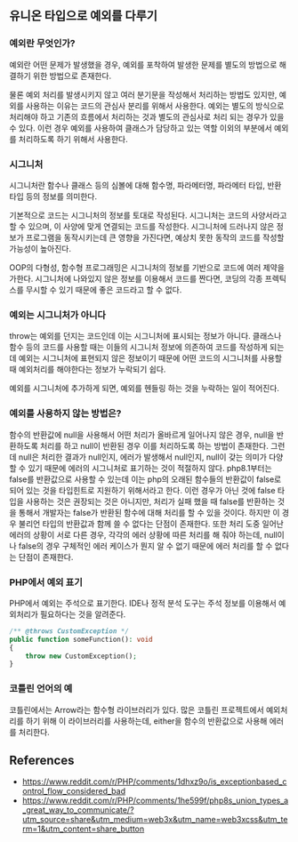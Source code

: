 ## 유니온 타입으로 예외를 다루기

### 예외란 무엇인가?

예외란 어떤 문제가 발생했을 경우, 예외를 포착하여 발생한 문제를 별도의 방법으로 해결하기 위한 방법으로 존재한다.

물론 예외 처리를 발생시키지 않고 여러 분기문을 작성해서 처리하는 방법도 있지만, 예외를 사용하는 이유는 코드의 관심사 분리를 위해서 사용한다. 예외는 별도의 방식으로 처리해야 하고 기존의 흐름에서 처리하는 것과 별도의 관심사로 처리 되는 경우가 있을 수 있다. 이런 경우 예외를 사용하여 클래스가 담당하고 있는 역할 이외의 부분에서 예외를 처리하도록 하기 위해서 사용한다.

### 시그니처

시그니처란 함수나 클래스 등의 심볼에 대해 함수명, 파라메터명, 파라메터 타입, 반환 타입 등의 정보를 의미한다.

기본적으로 코드는 시그니처의 정보를 토대로 작성된다. 시그니처는 코드의 사양서라고 할 수 있으며, 이 사양에 맞게 연결되는 코드를 작성한다. 시그니처에 드러나지 않은 정보가 프로그램을 동작시키는데 큰 영향을 가진다면, 예상치 못한 동작의 코드를 작성할 가능성이 높아진다.

OOP의 다형성, 함수형 프로그래밍은 시그니처의 정보를 기반으로 코드에 여러 제약을 가한다. 시그니처에 나와있지 않은 정보를 이용해서 코드를 짠다면, 코딩의 각종 프렉틱스를 무시할 수 있기 때문에 좋은 코드라고 할 수 없다.

### 예외는 시그니처가 아니다

throw는 예외를 던지는 코드인데 이는 시그니처에 표시되는 정보가 아니다. 클래스나 함수 등의 코드를 사용할 때는 이들의 시그니처 정보에 의존하여 코드를 작성하게 되는데 예외는 시그니처에 표현되지 않은 정보이기 때문에 어떤 코드의 시그니처를 사용할 때 예외처리를 해야한다는 정보가 누락되기 쉽다.

예외를 시그니처에 추가하게 되면, 예외를 헨들링 하는 것을 누락하는 일이 적어진다.

### 예외를 사용하지 않는 방법은?

함수의 반환값에 null을 사용해서 어떤 처리가 올바르게 일어나지 않은 경우, null을 반환하도록 처리를 하고 null이 반환된 경우 이를 처리하도록 하는 방법이 존재한다. 그런데 null은 처리한 결과가 null인지, 에러가 발생해서 null인지, null이 갖는 의미가 다양할 수 있기 때문에 에러의 시그니처로 표기하는 것이 적절하지 않다. php8.1부터는 false를 반환값으로 사용할 수 있는데 이는 php의 오래된 함수들의 반환값이 false로 되어 있는 것을 타입힌트로 지원하기 위해서라고 한다. 이런 경우가 아닌 것에 false 타입을 사용하는 것은 권장되는 것은 아니지만, 처리가 실패 했을 때 false를 반환하는 것을 통해서 개발자는 false가 반환된 함수에 대해 처리를 할 수 있을 것이다. 하지만 이 경우 불리언 타입의 반환값과 함께 쓸 수 없다는 단점이 존재한다. 또한 처리 도중 일어난 에러의 상황이 서로 다른 경우, 각각의 에러 상황에 따른 처리를 해 줘야 하는데, null이나 false의 경우 구체적인 에러 케이스가 뭔지 알 수 없기 때문에 에러 처리를 할 수 없다는 단점이 존재한다.

### PHP에서 예외 표기

PHP에서 예외는 주석으로 표기한다. IDE나 정적 분석 도구는 주석 정보를 이용해서 예외처리가 필요하다는 것을 알려준다.

```php
/** @throws CustomException */
public function someFunction(): void
{
    throw new CustomException();
}
```

### 코틀린 언어의 예

코틀린에서는 Arrow라는 함수형 라이브러리가 있다. 많은 코틀린 프로젝트에서 예외처리를 하기 위해 이 라이브러리를 사용하는데, either을 함수의 반환값으로 사용해 에러를 처리한다.

## References
- https://www.reddit.com/r/PHP/comments/1dhxz9o/is_exceptionbased_control_flow_considered_bad
- https://www.reddit.com/r/PHP/comments/1he599f/php8s_union_types_a_great_way_to_communicate/?utm_source=share&utm_medium=web3x&utm_name=web3xcss&utm_term=1&utm_content=share_button
